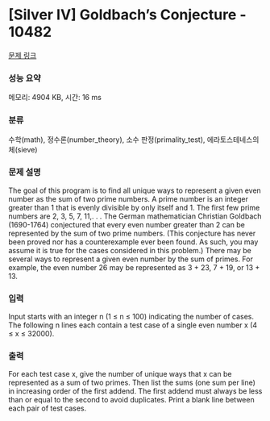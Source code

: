 # [Silver IV] Goldbach’s Conjecture - 10482 

[문제 링크](https://www.acmicpc.net/problem/10482) 

### 성능 요약

메모리: 4904 KB, 시간: 16 ms

### 분류

수학(math), 정수론(number_theory), 소수 판정(primality_test), 에라토스테네스의 체(sieve)

### 문제 설명

<p>The goal of this program is to find all unique ways to represent a given even number as the sum of two prime numbers. A prime number is an integer greater than 1 that is evenly divisible by only itself and 1. The first few prime numbers are 2, 3, 5, 7, 11,. . . The German mathematician Christian Goldbach (1690-1764) conjectured that every even number greater than 2 can be represented by the sum of two prime numbers. (This conjecture has never been proved nor has a counterexample ever been found. As such, you may assume it is true for the cases considered in this problem.) There may be several ways to represent a given even number by the sum of primes. For example, the even number 26 may be represented as 3 + 23, 7 + 19, or 13 + 13.</p>

### 입력 

 <p>Input starts with an integer n (1 ≤ n ≤ 100) indicating the number of cases. The following n lines each contain a test case of a single even number x (4 ≤ x ≤ 32000).</p>

### 출력 

 <p>For each test case x, give the number of unique ways that x can be represented as a sum of two primes. Then list the sums (one sum per line) in increasing order of the first addend. The first addend must always be less than or equal to the second to avoid duplicates. Print a blank line between each pair of test cases.</p>


